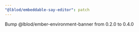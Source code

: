 ```yaml
---
"@lblod/embeddable-say-editor": patch
---
```


Bump @lblod/ember-environment-banner from 0.2.0 to 0.4.0

